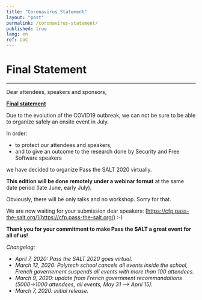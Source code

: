 ```yaml
---
title: "Coronavirus Statement"
layout: "post"
permalink: /coronavirus-statement/
published: true
lang: en
ref: CoC
---
```

# Final Statement

---

Dear attendees, speakers and sponsors,

<b><u>Final statement</u></b>

Due to the evolution of the COVID19 outbreak, we can not be sure to be able to organize safely an onsite event in July.

In order:
* to protect our attendees and speakers,
* and to give an outcome to the research done by Security and Free Software speakers

we have decided to organize Pass the SALT 2020 virtually. 

**This edition will be done remotely under a webinar format** at the same date period (late June, early July).

Obviously, there will be only talks and no workshop. Sorry for that.

We are now waiting for your submission dear speakers: [https://cfp.pass-the-salt.org/](https://cfp.pass-the-salt.org/) :-)

<b>Thank you for your commitment to make Pass the SALT a great event for all of us!</b>

_Changelog:_
* _April 7, 2020: Pass the SALT 2020 goes virtual._
* _March 12, 2020: Polytech school cancels all events inside the school, French governement suspends all events with more than 100 attendees._
* _March 9, 2020: update from French government recommandations (5000->1000 attendees, all events, May 31 --> April 15)._
* _March 7, 2020: initial release._